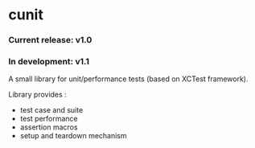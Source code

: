 # cunit

### Current release: v1.0
### In development: v1.1

A small library for unit/performance tests (based on XCTest framework).

Library provides :
- test case and suite
- test performance
- assertion macros
- setup and teardown mechanism
